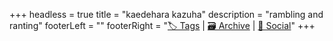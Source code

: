 +++
headless = true
title = "kaedehara kazuha"
description = "rambling and ranting"
footerLeft = ""
footerRight = "[🏷️ Tags](/tags/) | [🗃️ Archive](/posts/) | [📣 Social](https://www.lilo.blog)"
+++

